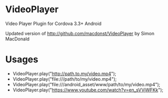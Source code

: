 VideoPlayer
===========

Video Player Plugin for Cordova 3.3+ Android

Updated version of http://github.com/macdonst/VideoPlayer by Simon MacDonald

Usages
===========

- VideoPlayer.play("http://path.to.my/video.mp4");
- VideoPlayer.play("file:///path/to/my/video.mp4");
- VideoPlayer.play("file:///android_asset/www/path/to/my/video.mp4");
- VideoPlayer.play("https://www.youtube.com/watch?v=en_sVVjWFKk");
